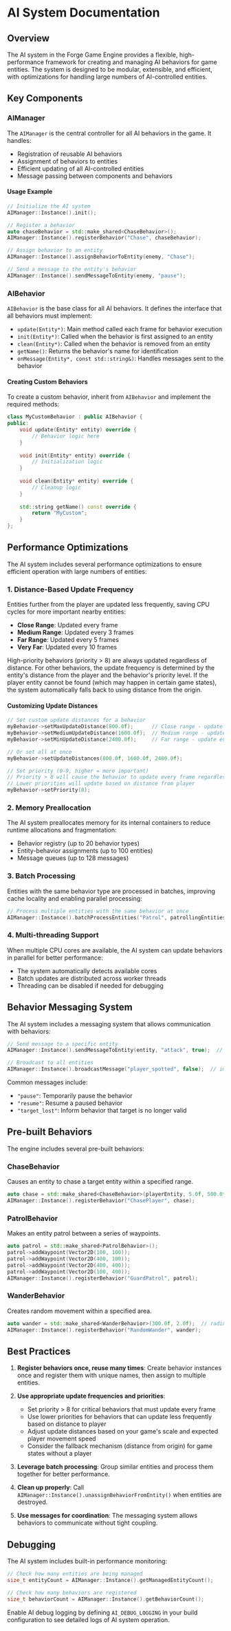 # AI System Documentation

## Overview

The AI system in the Forge Game Engine provides a flexible, high-performance framework for creating and managing AI behaviors for game entities. The system is designed to be modular, extensible, and efficient, with optimizations for handling large numbers of AI-controlled entities.

## Key Components

### AIManager

The `AIManager` is the central controller for all AI behaviors in the game. It handles:

- Registration of reusable AI behaviors
- Assignment of behaviors to entities
- Efficient updating of all AI-controlled entities
- Message passing between components and behaviors

#### Usage Example

```cpp
// Initialize the AI system
AIManager::Instance().init();

// Register a behavior
auto chaseBehavior = std::make_shared<ChaseBehavior>();
AIManager::Instance().registerBehavior("Chase", chaseBehavior);

// Assign behavior to an entity
AIManager::Instance().assignBehaviorToEntity(enemy, "Chase");

// Send a message to the entity's behavior
AIManager::Instance().sendMessageToEntity(enemy, "pause");
```

### AIBehavior

`AIBehavior` is the base class for all AI behaviors. It defines the interface that all behaviors must implement:

- `update(Entity*)`: Main method called each frame for behavior execution
- `init(Entity*)`: Called when the behavior is first assigned to an entity
- `clean(Entity*)`: Called when the behavior is removed from an entity
- `getName()`: Returns the behavior's name for identification
- `onMessage(Entity*, const std::string&)`: Handles messages sent to the behavior

#### Creating Custom Behaviors

To create a custom behavior, inherit from `AIBehavior` and implement the required methods:

```cpp
class MyCustomBehavior : public AIBehavior {
public:
    void update(Entity* entity) override {
        // Behavior logic here
    }
    
    void init(Entity* entity) override {
        // Initialization logic
    }
    
    void clean(Entity* entity) override {
        // Cleanup logic
    }
    
    std::string getName() const override {
        return "MyCustom";
    }
};
```

## Performance Optimizations

The AI system includes several performance optimizations to ensure efficient operation with large numbers of entities:

### 1. Distance-Based Update Frequency

Entities further from the player are updated less frequently, saving CPU cycles for more important nearby entities:

- **Close Range**: Updated every frame
- **Medium Range**: Updated every 3 frames
- **Far Range**: Updated every 5 frames
- **Very Far**: Updated every 10 frames

High-priority behaviors (priority > 8) are always updated regardless of distance. For other behaviors, the update frequency is determined by the entity's distance from the player and the behavior's priority level. If the player entity cannot be found (which may happen in certain game states), the system automatically falls back to using distance from the origin.

#### Customizing Update Distances

```cpp
// Set custom update distances for a behavior
myBehavior->setMaxUpdateDistance(800.0f);      // Close range - update every frame
myBehavior->setMediumUpdateDistance(1600.0f);  // Medium range - update every 3 frames
myBehavior->setMinUpdateDistance(2400.0f);     // Far range - update every 5 frames

// Or set all at once
myBehavior->setUpdateDistances(800.0f, 1600.0f, 2400.0f);

// Set priority (0-9, higher = more important)
// Priority > 8 will cause the behavior to update every frame regardless of distance
// Lower priorities will update based on distance from player
myBehavior->setPriority(8);
```

### 2. Memory Preallocation

The AI system preallocates memory for its internal containers to reduce runtime allocations and fragmentation:

- Behavior registry (up to 20 behavior types)
- Entity-behavior assignments (up to 100 entities)
- Message queues (up to 128 messages)

### 3. Batch Processing

Entities with the same behavior type are processed in batches, improving cache locality and enabling parallel processing:

```cpp
// Process multiple entities with the same behavior at once
AIManager::Instance().batchProcessEntities("Patrol", patrollingEntities);
```

### 4. Multi-threading Support

When multiple CPU cores are available, the AI system can update behaviors in parallel for better performance:

- The system automatically detects available cores
- Batch updates are distributed across worker threads
- Threading can be disabled if needed for debugging

## Behavior Messaging System

The AI system includes a messaging system that allows communication with behaviors:

```cpp
// Send message to a specific entity
AIManager::Instance().sendMessageToEntity(entity, "attack", true);  // immediate=true

// Broadcast to all entities
AIManager::Instance().broadcastMessage("player_spotted", false);  // immediate=false
```

Common messages include:
- `"pause"`: Temporarily pause the behavior
- `"resume"`: Resume a paused behavior
- `"target_lost"`: Inform behavior that target is no longer valid

## Pre-built Behaviors

The engine includes several pre-built behaviors:

### ChaseBehavior

Causes an entity to chase a target entity within a specified range.

```cpp
auto chase = std::make_shared<ChaseBehavior>(playerEntity, 5.0f, 500.0f, 50.0f);
AIManager::Instance().registerBehavior("ChasePlayer", chase);
```

### PatrolBehavior

Makes an entity patrol between a series of waypoints.

```cpp
auto patrol = std::make_shared<PatrolBehavior>();
patrol->addWaypoint(Vector2D(100, 100));
patrol->addWaypoint(Vector2D(400, 100));
patrol->addWaypoint(Vector2D(400, 400));
patrol->addWaypoint(Vector2D(100, 400));
AIManager::Instance().registerBehavior("GuardPatrol", patrol);
```

### WanderBehavior

Creates random movement within a specified area.

```cpp
auto wander = std::make_shared<WanderBehavior>(300.0f, 2.0f);  // radius, speed
AIManager::Instance().registerBehavior("RandomWander", wander);
```

## Best Practices

1. **Register behaviors once, reuse many times**:
   Create behavior instances once and register them with unique names, then assign to multiple entities.

2. **Use appropriate update frequencies and priorities**:
   - Set priority > 8 for critical behaviors that must update every frame
   - Use lower priorities for behaviors that can update less frequently based on distance to player
   - Adjust update distances based on your game's scale and expected player movement speed
   - Consider the fallback mechanism (distance from origin) for game states without a player

3. **Leverage batch processing**:
   Group similar entities and process them together for better performance.

4. **Clean up properly**:
   Call `AIManager::Instance().unassignBehaviorFromEntity()` when entities are destroyed.

5. **Use messages for coordination**:
   The messaging system allows behaviors to communicate without tight coupling.

## Debugging

The AI system includes built-in performance monitoring:

```cpp
// Check how many entities are being managed
size_t entityCount = AIManager::Instance().getManagedEntityCount();

// Check how many behaviors are registered
size_t behaviorCount = AIManager::Instance().getBehaviorCount();
```

Enable AI debug logging by defining `AI_DEBUG_LOGGING` in your build configuration to see detailed logs of AI system operation.
